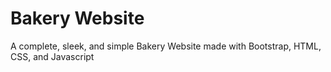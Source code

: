 # Bakery Website

A complete, sleek, and simple Bakery Website made with Bootstrap, HTML, CSS, and Javascript